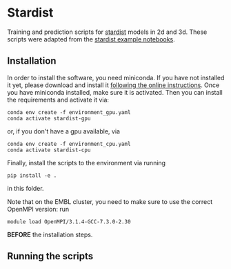 # Stardist

Training and prediction scripts for [stardist](https://github.com/mpicbg-csbd/stardist) models in 2d and 3d.
These scripts were adapted from the [stardist example notebooks](https://github.com/mpicbg-csbd/stardist/tree/master/examples).

## Installation

In order to install the software, you need miniconda. If you have not installed it yet, please download and install it [following the online instructions](https://docs.conda.io/en/latest/miniconda.html).
Once you have miniconda installed, make sure it is activated. Then you can install the requirements and activate it via:
```
conda env create -f environment_gpu.yaml
conda activate stardist-gpu
```
or, if you don't have a gpu available, via
```
conda env create -f environment_cpu.yaml
conda activate stardist-cpu
```

Finally, install the scripts to the environment via running
```
pip install -e .
```
in this folder.


Note that on the EMBL cluster, you need to make sure to use the correct OpenMPI version: run
```
module load OpenMPI/3.1.4-GCC-7.3.0-2.30
```
**BEFORE** the installation steps.


## Running the scripts
